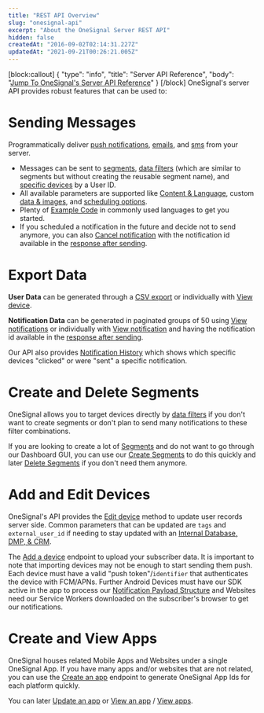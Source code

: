 ```yaml
---
title: "REST API Overview"
slug: "onesignal-api"
excerpt: "About the OneSignal Server REST API"
hidden: false
createdAt: "2016-09-02T02:14:31.227Z"
updatedAt: "2021-09-21T00:26:21.005Z"
---
```

[block:callout]
{
  "type": "info",
  "title": "Server API Reference",
  "body": "[Jump To OneSignal's Server API Reference](https://documentation.onesignal.com/reference/create-notification)"
}
[/block]
OneSignal's server API provides robust features that can be used to:

# Sending Messages

Programmatically deliver [push notifications](ref:create-notification), [emails](https://documentation.onesignal.com/reference/create-notification#email-content), and [sms](https://documentation.onesignal.com/reference/create-notification#sms-content) from your server.
- Messages can be sent to [segments](https://documentation.onesignal.com/reference/create-notification#send-to-segments), [data filters](https://documentation.onesignal.com/reference/create-notification#send-to-users-based-on-filters) (which are similar to segments but without creating the reusable segment name), and [specific devices](https://documentation.onesignal.com/reference/create-notification#send-to-specific-devices) by a User ID.
- All available parameters are supported like [Content & Language](https://documentation.onesignal.com/reference/create-notification#content--language), custom [data & images](https://documentation.onesignal.com/reference/create-notification#attachments), and [scheduling options](https://documentation.onesignal.com/reference/create-notification#delivery).
- Plenty of [Example Code](https://documentation.onesignal.com/reference/create-notification#example-code---create-notification) in commonly used languages to get you started.
- If you scheduled a notification in the future and decide not to send anymore, you can also [Cancel notification](ref:cancel-notification) with the notification id available in the [response after sending](https://documentation.onesignal.com/reference/create-notification#results---create-notification).

# Export Data

**User Data** can be generated through a [CSV export](ref:csv-export) or individually with [View device](ref:view-device).

**Notification Data** can be generated in paginated groups of 50 using [View notifications](ref:view-notifications) or individually with [View notification](ref:view-notification) and having the notification id available in the [response after sending](https://documentation.onesignal.com/reference/create-notification#results---create-notification).

Our API also provides [Notification History](ref:notification-history) which shows which specific devices "clicked" or were "sent" a specific notification.

# Create and Delete Segments

OneSignal allows you to target devices directly by [data filters](https://documentation.onesignal.com/reference/create-notification#send-to-users-based-on-filters) if you don't want to create segments or don't plan to send many notifications to these filter combinations.

If you are looking to create a lot of [Segments](doc:segmentation) and do not want to go through our Dashboard GUI, you can use our [Create Segments](ref:create-segments) to do this quickly and later [Delete Segments](ref:delete-segments) if you don't need them anymore.

# Add and Edit Devices

OneSignal's API provides the [Edit device](ref:edit-device) method to update user records server side. Common parameters that can be updated are `tags` and `external_user_id` if needing to stay updated with an [Internal Database, DMP, & CRM](doc:internal-database-crm). 

The [Add a device](ref:add-a-device) endpoint to upload your subscriber data. It is important to note that importing devices may not be enough to start sending them push. Each device must have a valid "push token"/`identifier` that authenticates the device with FCM/APNs. Further Android Devices must have our SDK active in the app to process our [Notification Payload Structure](https://documentation.onesignal.com/docs/onboarding-with-onesignal#handling-custom-notification-payloads) and Websites need our Service Workers downloaded on the subscriber's browser to get our notifications.

# Create and View Apps

OneSignal houses related Mobile Apps and Websites under a single OneSignal App. If you have many apps and/or websites that are not related, you can use the [Create an app](ref:create-an-app) endpoint to generate OneSignal App Ids for each platform quickly.

You can later [Update an app](ref:update-an-app) or [View an app](ref:view-an-app) / [View apps](ref:view-apps-apps).